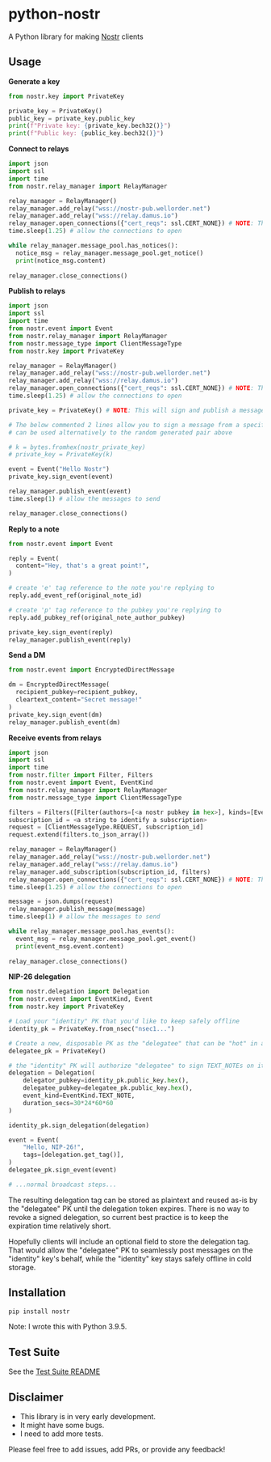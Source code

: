 # python-nostr
A Python library for making [Nostr](https://github.com/nostr-protocol/nostr) clients

## Usage
**Generate a key**
```python
from nostr.key import PrivateKey

private_key = PrivateKey()
public_key = private_key.public_key
print(f"Private key: {private_key.bech32()}")
print(f"Public key: {public_key.bech32()}")
```

**Connect to relays**
```python
import json
import ssl
import time
from nostr.relay_manager import RelayManager

relay_manager = RelayManager()
relay_manager.add_relay("wss://nostr-pub.wellorder.net")
relay_manager.add_relay("wss://relay.damus.io")
relay_manager.open_connections({"cert_reqs": ssl.CERT_NONE}) # NOTE: This disables ssl certificate verification
time.sleep(1.25) # allow the connections to open

while relay_manager.message_pool.has_notices():
  notice_msg = relay_manager.message_pool.get_notice()
  print(notice_msg.content)
  
relay_manager.close_connections()
```

**Publish to relays**
```python
import json 
import ssl
import time
from nostr.event import Event
from nostr.relay_manager import RelayManager
from nostr.message_type import ClientMessageType
from nostr.key import PrivateKey

relay_manager = RelayManager()
relay_manager.add_relay("wss://nostr-pub.wellorder.net")
relay_manager.add_relay("wss://relay.damus.io")
relay_manager.open_connections({"cert_reqs": ssl.CERT_NONE}) # NOTE: This disables ssl certificate verification
time.sleep(1.25) # allow the connections to open

private_key = PrivateKey() # NOTE: This will sign and publish a message from a randomly generated key pair

# The below commented 2 lines allow you to sign a message from a specific key pair, it
# can be used alternatively to the random generated pair above

# k = bytes.fromhex(nostr_private_key)
# private_key = PrivateKey(k)

event = Event("Hello Nostr")
private_key.sign_event(event)

relay_manager.publish_event(event)
time.sleep(1) # allow the messages to send

relay_manager.close_connections()
```

**Reply to a note**
```python
from nostr.event import Event

reply = Event(
  content="Hey, that's a great point!",
)

# create 'e' tag reference to the note you're replying to
reply.add_event_ref(original_note_id)

# create 'p' tag reference to the pubkey you're replying to
reply.add_pubkey_ref(original_note_author_pubkey)

private_key.sign_event(reply)
relay_manager.publish_event(reply)
```

**Send a DM**
```python
from nostr.event import EncryptedDirectMessage

dm = EncryptedDirectMessage(
  recipient_pubkey=recipient_pubkey,
  cleartext_content="Secret message!"
)
private_key.sign_event(dm)
relay_manager.publish_event(dm)
```


**Receive events from relays**
```python
import json
import ssl
import time
from nostr.filter import Filter, Filters
from nostr.event import Event, EventKind
from nostr.relay_manager import RelayManager
from nostr.message_type import ClientMessageType

filters = Filters([Filter(authors=[<a nostr pubkey in hex>], kinds=[EventKind.TEXT_NOTE])])
subscription_id = <a string to identify a subscription>
request = [ClientMessageType.REQUEST, subscription_id]
request.extend(filters.to_json_array())

relay_manager = RelayManager()
relay_manager.add_relay("wss://nostr-pub.wellorder.net")
relay_manager.add_relay("wss://relay.damus.io")
relay_manager.add_subscription(subscription_id, filters)
relay_manager.open_connections({"cert_reqs": ssl.CERT_NONE}) # NOTE: This disables ssl certificate verification
time.sleep(1.25) # allow the connections to open

message = json.dumps(request)
relay_manager.publish_message(message)
time.sleep(1) # allow the messages to send

while relay_manager.message_pool.has_events():
  event_msg = relay_manager.message_pool.get_event()
  print(event_msg.event.content)
  
relay_manager.close_connections()
```

**NIP-26 delegation**
```python
from nostr.delegation import Delegation
from nostr.event import EventKind, Event
from nostr.key import PrivateKey

# Load your "identity" PK that you'd like to keep safely offline
identity_pk = PrivateKey.from_nsec("nsec1...")

# Create a new, disposable PK as the "delegatee" that can be "hot" in a Nostr client
delegatee_pk = PrivateKey()

# the "identity" PK will authorize "delegatee" to sign TEXT_NOTEs on its behalf for the next month
delegation = Delegation(
    delegator_pubkey=identity_pk.public_key.hex(),
    delegatee_pubkey=delegatee_pk.public_key.hex(),
    event_kind=EventKind.TEXT_NOTE,
    duration_secs=30*24*60*60
)

identity_pk.sign_delegation(delegation)

event = Event(
    "Hello, NIP-26!",
    tags=[delegation.get_tag()],
)
delegatee_pk.sign_event(event)

# ...normal broadcast steps...
```

The resulting delegation tag can be stored as plaintext and reused as-is by the "delegatee" PK until the delegation token expires. There is no way to revoke a signed delegation, so current best practice is to keep the expiration time relatively short.

Hopefully clients will include an optional field to store the delegation tag. That would allow the "delegatee" PK to seamlessly post messages on the "identity" key's behalf, while the "identity" key stays safely offline in cold storage.


## Installation
```bash
pip install nostr
```

Note: I wrote this with Python 3.9.5.

## Test Suite
See the [Test Suite README](test/README.md)

## Disclaimer
- This library is in very early development.
- It might have some bugs.
- I need to add more tests.

Please feel free to add issues, add PRs, or provide any feedback!
